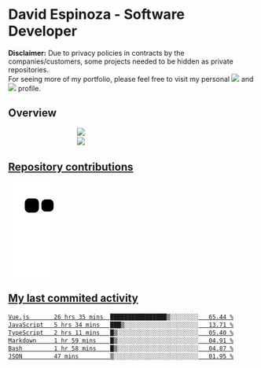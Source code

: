 # David Espinoza - Software Developer
<div id="links">
  <p>
    <strong>Disclaimer:</strong> Due to privacy policies in contracts by the companies/customers, some projects needed to be hidden as private repositories. <br />
For seeing more of my portfolio, please feel free to visit my personal <a href="https://davidespinoza.dev" target="_blank"><img src="https://img.shields.io/badge/website-000000?style=for-the-badge&logo=About.me&logoColor=white" target="_blank"></a> and <a href="https://www.linkedin.com/in/despinozap" target="_blank"><img src="https://img.shields.io/badge/LinkedIn-0077B5?style=for-the-badge&logo=linkedin&logoColor=white" target="_blank"></a> profile.
  </p>
</div>

## Overview

<div id="stats">
  <a href="https://github.com/despinozap">
  <img height="180em" style="margin: 0em 10em;" src="https://github-readme-stats.vercel.app/api?username=despinozap&show_icons=true&include_all_commits=true&count_private=true&theme=default"/>
  <img height="180em" style="margin: 0em 10em;" src="https://github-readme-stats.vercel.app/api/top-langs/?username=despinozap&layout=compact&langs_count=7&theme=default"/>
</div>
 
## Repository contributions
<div id="snake"> 

  ![Snake animation](https://github.com/despinozap/despinozap/blob/output/github-contribution-grid-snake.svg)
</div>

## My last commited activity
<!--START_SECTION:waka-->

```text
Vue.js       26 hrs 35 mins  ████████████████▒░░░░░░░░   65.44 %
JavaScript   5 hrs 34 mins   ███▒░░░░░░░░░░░░░░░░░░░░░   13.71 %
TypeScript   2 hrs 11 mins   █▒░░░░░░░░░░░░░░░░░░░░░░░   05.40 %
Markdown     1 hr 59 mins    █▒░░░░░░░░░░░░░░░░░░░░░░░   04.91 %
Bash         1 hr 58 mins    █▒░░░░░░░░░░░░░░░░░░░░░░░   04.87 %
JSON         47 mins         ▒░░░░░░░░░░░░░░░░░░░░░░░░   01.95 %
```

<!--END_SECTION:waka-->
